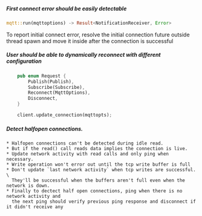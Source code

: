 ##### First connect error should be easily detectable

``` rust
mqtt::run(mqttoptions) -> Result<NotificationReceiver, Error>
```

To report initial connect error, resolve the initial connection future outside thread spawn and move it inside after
the connection is successful

##### User should be able to dynamically reconnect with different configuration

``` rust
    pub enum Request {
        Publish(Publish),
        Subscribe(Subscribe),
        Reconnect(MqttOptions),
        Disconnect,
    }

    client.update_connection(mqttopts);
```

##### Detect halfopen connections. 
    * Halfopen connections can't be detected during idle read.
    * But if the read() call reads data implies the connection is live.
    * Update network activity with read calls and only ping when necessary.
    * Write operation won't error out until the tcp write buffer is full
    * Don't update `last network activity` when tcp writes are successful. \
      They'll be successful when the buffers aren't full even when the network is down.
    * Finally to dectect half open connections, ping when there is no network activity and
      the next ping should verify previous ping response and disconnect if it didn't receive any



